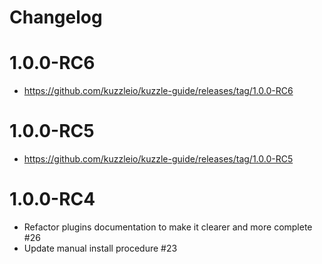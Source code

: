 # Changelog

# 1.0.0-RC6

* https://github.com/kuzzleio/kuzzle-guide/releases/tag/1.0.0-RC6

# 1.0.0-RC5

* https://github.com/kuzzleio/kuzzle-guide/releases/tag/1.0.0-RC5

# 1.0.0-RC4

* Refactor plugins documentation to make it clearer and more complete #26
* Update manual install procedure #23
